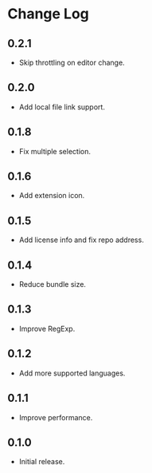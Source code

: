 # Change Log

## 0.2.1

- Skip throttling on editor change.

## 0.2.0

- Add local file link support.

## 0.1.8

- Fix multiple selection.

## 0.1.6

- Add extension icon.

## 0.1.5

- Add license info and fix repo address.

## 0.1.4

- Reduce bundle size.

## 0.1.3

- Improve RegExp.

## 0.1.2

- Add more supported languages.

## 0.1.1

- Improve performance.

## 0.1.0

- Initial release.
